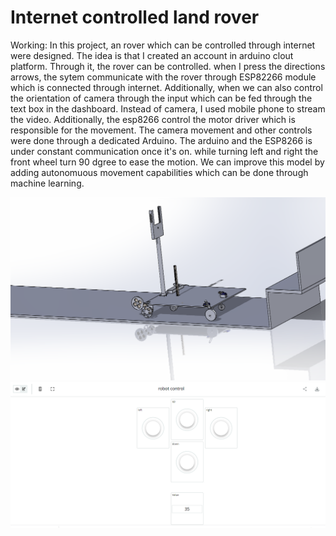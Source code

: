 # Internet controlled land rover

Working: In this project, an rover which can be controlled through internet were designed. The idea is that I created an account in arduino clout platform. Through it, the rover can be controlled. when I press the directions arrows, the sytem communicate with the rover through ESP82266 module which is connected through internet. Additionally, when we can also control the orientation of camera through the input which can be fed through the text box in the dashboard. Instead of camera, I used mobile phone to stream the video. Additionally, the esp8266 control the motor driver which is responsible for the movement. The camera movement and other controls were done through a dedicated Arduino. The arduino and the ESP8266 is under constant communication once it's on. while turning left and right the front wheel turn 90 dgree to ease the motion. 
We can improve this model by adding autonomuous movement capabilities which can be done through machine learning. 

![alt text](https://github.com/raj-akhil-1/Internet_controlled_land_rover/blob/main/Results/model.png)
![alt text](https://github.com/raj-akhil-1/Internet_controlled_land_rover/blob/main/Results/Screenshot%202023-05-03%20192956.png)
